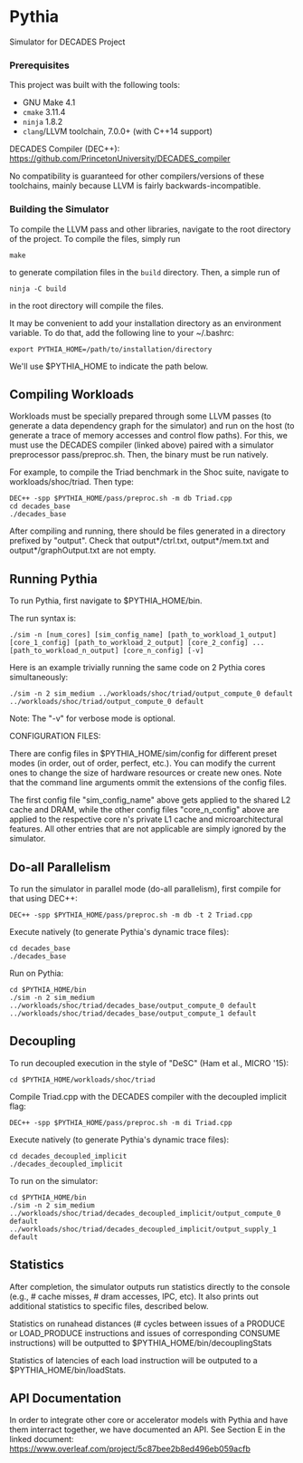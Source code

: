 # Pythia

Simulator for DECADES Project

### Prerequisites

This project was built with the following tools:

 + GNU Make 4.1
 + `cmake` 3.11.4
 + `ninja` 1.8.2
 + `clang`/LLVM toolchain, 7.0.0+ (with C++14 support)
 
DECADES Compiler (DEC++): https://github.com/PrincetonUniversity/DECADES_compiler

No compatibility is guaranteed for other compilers/versions of these toolchains, mainly because LLVM is fairly backwards-incompatible.

### Building the Simulator

To compile the LLVM pass and other libraries, navigate to the root directory of the project. To compile the files, simply run

    make

to generate compilation files in the `build` directory. Then, a simple run of

    ninja -C build

in the root directory will compile the files. 

It may be convenient to add your installation directory as an environment variable. To do that, add the following line to your ~/.bashrc:
    
    export PYTHIA_HOME=/path/to/installation/directory

We'll use $PYTHIA_HOME to indicate the path below. 

## Compiling Workloads
Workloads must be specially prepared through some LLVM passes (to generate a data dependency graph for the simulator) and run on the host (to generate a trace of memory accesses and control flow paths). For this, we must use the DECADES compiler (linked above) paired with a simulator preprocessor pass/preproc.sh. Then, the binary must be run natively. 

For example, to compile the Triad benchmark in the Shoc suite, navigate to workloads/shoc/triad. Then type:
  
    DEC++ -spp $PYTHIA_HOME/pass/preproc.sh -m db Triad.cpp
    cd decades_base
    ./decades_base
      
After compiling and running, there should be files generated in a directory prefixed by "output". Check that output*/ctrl.txt, output*/mem.txt and output*/graphOutput.txt are not empty. 

## Running Pythia

To run Pythia, first navigate to $PYTHIA_HOME/bin.

The run syntax is:

    ./sim -n [num_cores] [sim_config_name] [path_to_workload_1_output] [core_1_config] [path_to_workload_2_output] [core_2_config] ... [path_to_workload_n_output] [core_n_config] [-v]

Here is an example trivially running the same code on 2 Pythia cores simultaneously:

    ./sim -n 2 sim_medium ../workloads/shoc/triad/output_compute_0 default ../workloads/shoc/triad/output_compute_0 default

Note: The "-v" for verbose mode is optional. 

CONFIGURATION FILES:

There are config files in $PYTHIA_HOME/sim/config for different preset modes (in order, out of order, perfect, etc.). You can modify the current ones to change the size of hardware resources or create new ones. Note that the command line arguments ommit the extensions of the config files. 

The first config file "sim_config_name" above gets applied to the shared L2 cache and DRAM, while the other config files "core_n_config" above are applied to the respective core n's private L1 cache and microarchitectural features. All other entries that are not applicable are simply ignored by the simulator. 

## Do-all Parallelism
To run the simulator in parallel mode (do-all parallelism), first compile for that using DEC++:

    DEC++ -spp $PYTHIA_HOME/pass/preproc.sh -m db -t 2 Triad.cpp

Execute natively (to generate Pythia's dynamic trace files):

    cd decades_base 
    ./decades_base    

Run on Pythia:

    cd $PYTHIA_HOME/bin 
    ./sim -n 2 sim_medium ../workloads/shoc/triad/decades_base/output_compute_0 default ../workloads/shoc/triad/decades_base/output_compute_1 default

## Decoupling 
To run decoupled execution in the style of "DeSC" (Ham et al., MICRO '15): 

    cd $PYTHIA_HOME/workloads/shoc/triad
Compile Triad.cpp with the DECADES compiler with the decoupled implicit flag:

    DEC++ -spp $PYTHIA_HOME/pass/preproc.sh -m di Triad.cpp

Execute natively (to generate Pythia's dynamic trace files):

    cd decades_decoupled_implicit 
    ./decades_decoupled_implicit
      
To run on the simulator:

    cd $PYTHIA_HOME/bin
    ./sim -n 2 sim_medium ../workloads/shoc/triad/decades_decoupled_implicit/output_compute_0 default ../workloads/shoc/triad/decades_decoupled_implicit/output_supply_1 default

## Statistics

After completion, the simulator outputs run statistics directly to the console (e.g., # cache misses, # dram accesses, IPC, etc). It also prints out additional statistics to specific files, described below. 

Statistics on runahead distances (# cycles between issues of a PRODUCE or LOAD_PRODUCE instructions and issues of corresponding CONSUME instructions) will be outputted to $PYTHIA_HOME/bin/decouplingStats 

Statistics of latencies of each load instruction will be outputed to a $PYTHIA_HOME/bin/loadStats.

## API Documentation

In order to integrate other core or accelerator models with Pythia and have them interract together, we have documented an API. See Section E in the linked document: https://www.overleaf.com/project/5c87bee2b8ed496eb059acfb
